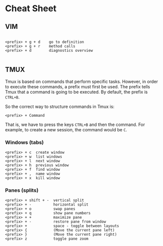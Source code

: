 # Cheat Sheet

## VIM

```

<prefix> + g + d    go to definition
<prefix> + g + r    method calls
<prefix> + d        diagnostics overview


```

## TMUX

Tmux is based on commands that perform specific tasks. However, in order to
execute these commands, a prefix must first be used. The prefix tells Tmux that
a command is going to be executed. By default, the prefix is `CTRL+B`.

So the correct way to structure commands in Tmux is:

```
<prefix> + Command
```

That is, we have to press the keys `CTRL+B` and then the command. For example,
to create a new session, the command would be `C`. 

### Windows (tabs)

```
<prefix> + c  create window
<prefix> + w  list windows
<prefix> + l  next window
<prefix> + h  previous window
<prefix> + f  find window
<prefix> + ,  name window
<prefix> + x  kill window
```

### Panes (splits)

```
<prefix> + shift + -  vertical split
<prefix> + -          horizontal split
<prefix> + o          swap panes
<prefix> + q          show pane numbers
<prefix> + +          maximize pane
<prefix> + -          restore pane from window
<prefix> +            space - toggle between layouts
<prefix> {            (Move the current pane left)
<prefix> }            (Move the current pane right)
<prefix> z            toggle pane zoom
```

